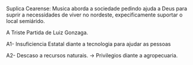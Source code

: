Suplica Cearense: Musica aborda a sociedade pedindo ajuda a Deus para suprir a necessidades de viver no nordeste, expecificamente suportar o local semiárido. 

A Triste Partida de Luiz Gonzaga. 

A1- Insuficiencia Estatal diante a tecnologia para ajudar as pessoas 

A2- Descaso a recursos naturais. -> Privilegios diante a agropecuaria. 